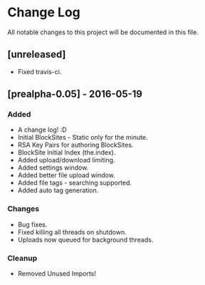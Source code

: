 # Change Log
All notable changes to this project will be documented in this file.

## [unreleased]
- Fixed travis-ci.

## [prealpha-0.05] - 2016-05-19
### Added
- A change log! :D
- Initial BlockSites - Static only for the minute.
- RSA Key Pairs for authoring BlockSites.
- BlockSite Initial Index (the.index).
- Added upload/download limiting.
- Added settings window.
- Added better file upload window.
- Added file tags - searching supported.
- Added auto tag generation.

### Changes
- Bug fixes.
- Fixed killing all threads on shutdown.
- Uploads now queued for background threads.

### Cleanup
- Removed Unused Imports!
